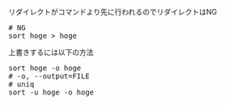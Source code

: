 リダイレクトがコマンドより先に行われるのでリダイレクトはNG<br/>
<pre>
# NG
sort hoge > hoge
</pre>

上書きするには以下の方法<br/>
<pre>
sort hoge -o hoge
# -o, --output=FILE
# uniq
sort -u hoge -o hoge
</pre>
